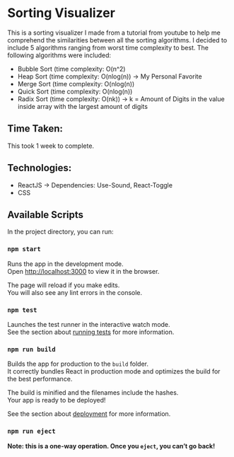 # Sorting Visualizer

This is a sorting visualizer I made from a tutorial from youtube to help me comprehend the similarities between all the sorting algorithms. 
I decided to include 5 algorithms ranging from worst time complexity to best. The following algorithms were
included:
- Bubble Sort (time complexity: O(n^2)
- Heap Sort (time complexity: O(nlog(n)) -> My Personal Favorite
- Merge Sort (time complexity: O(nlog(n))
- Quick Sort (time complexity: O(nlog(n))
- Radix Sort (time complexity: O(nk)) -> k = Amount of Digits in the value inside array with the largest amount of digits


## Time Taken:
This took 1 week to complete.

## Technologies:
- ReactJS -> Dependencies: Use-Sound, React-Toggle
- CSS


## Available Scripts

In the project directory, you can run:

### `npm start`

Runs the app in the development mode.<br />
Open [http://localhost:3000](http://localhost:3000) to view it in the browser.

The page will reload if you make edits.<br />
You will also see any lint errors in the console.

### `npm test`

Launches the test runner in the interactive watch mode.<br />
See the section about [running tests](https://facebook.github.io/create-react-app/docs/running-tests) for more information.

### `npm run build`

Builds the app for production to the `build` folder.<br />
It correctly bundles React in production mode and optimizes the build for the best performance.

The build is minified and the filenames include the hashes.<br />
Your app is ready to be deployed!

See the section about [deployment](https://facebook.github.io/create-react-app/docs/deployment) for more information.

### `npm run eject`

**Note: this is a one-way operation. Once you `eject`, you can’t go back!**
